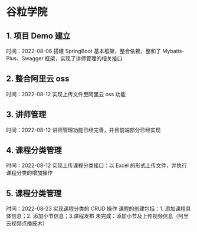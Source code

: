 # 谷粒学院
## 1. 项目 Demo 建立
时间：2022-08-06
搭建 SpringBoot 基本框架，整合依赖，整和了 Mybatis-Plus、Swagger 框架，实现了讲师管理的相关接口
## 2. 整合阿里云 oss
时间：2022-08-12
实现上传文件至阿里云 oss 功能
## 3. 讲师管理
时间：2022-08-12
讲师管理功能已经完善，并且前端部分已经实现
## 4. 课程分类管理
时间：2022-08-12
实现上传课程分类接口：以 Excel 的形式上传文件，并执行课程分类的增加操作
## 5. 课程分类管理
时间：2022-08-23
实现课程分类的 CRUD 操作
课程的创建包括：1. 添加课程具体信息；2. 添加小节信息；3.课程发布
未完成：添加小节及上传视频信息（阿里云视频点播技术）